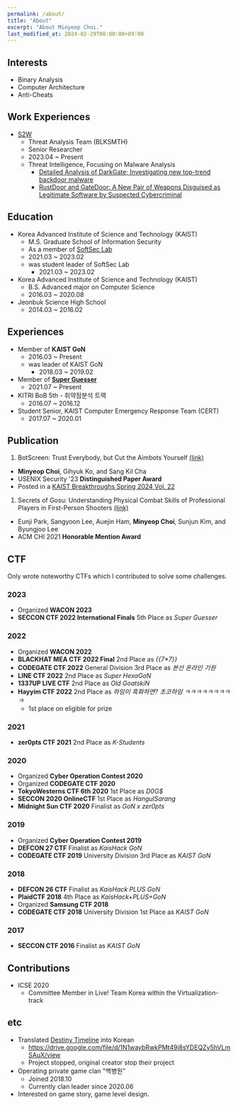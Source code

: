 ```yaml
---
permalink: /about/
title: "About"
excerpt: "About Minyeop Choi."
last_modified_at: 2024-02-29T00:00:00+09:00
---
```


## Interests
- Binary Analysis
- Computer Architecture
- Anti-Cheats

## Work Experiences
- [S2W](https://s2w.inc)
  - Threat Analysis Team (BLKSMTH)
  - Senior Researcher
  - 2023.04 ~ Present
  - Threat Intelligence, Focusing on Malware Analysis
    - [Detailed Analysis of DarkGate; Investigating new top-trend backdoor malware](https://medium.com/s2wblog/detailed-analysis-of-darkgate-investigating-new-top-trend-backdoor-malware-0545ecf5f606)
    - [RustDoor and GateDoor: A New Pair of Weapons Disguised as Legitimate Software by Suspected Cybercriminal](https://medium.com/s2wblog/rustdoor-and-gatedoor-a-new-pair-of-weapons-disguised-as-legitimate-software-by-suspected-34c94e558b40)

## Education
- Korea Advanced Institute of Science and Technology (KAIST)
  - M.S. Graduate School of Information Security
  - As a member of [SoftSec Lab](https://softsec.kaist.ac.kr/)
  - 2021.03 ~ 2023.02
  - was student leader of SoftSec Lab
    - 2021.03 ~ 2023.02
- Korea Advanced Institute of Science and Technology (KAIST)
  - B.S. Advanced major on Computer Science
  - 2016.03 ~ 2020.08
- Jeonbuk Science High School
  - 2014.03 ~ 2016.02

## Experiences
- Member of **KAIST GoN**
  - 2016.03 ~ Present
  - was leader of KAIST GoN
    - 2018.03 ~ 2019.02
- Member of [**Super Guesser**](https://guesser.team/)
  - 2021.07 ~ Present
- KITRI BoB 5th - 취약점분석 트랙
  - 2016.07 ~ 2016.12
- Student Senior, KAIST Computer Emergency Response Team (CERT)
  - 2017.07 ~ 2020.01

## Publication
1. BotScreen: Trust Everybody, but Cut the Aimbots Yourself [(link)](https://www.usenix.org/conference/usenixsecurity23/presentation/choi)
  - **Minyeop Choi**, Gihyuk Ko, and Sang Kil Cha
  - USENIX Security '23 **Distinguished Paper Award**
  - Posted in a [KAIST Breakthroughs Spring 2024 Vol. 22](https://breakthroughs.kaist.ac.kr/sub02/view/id/499)
1. Secrets of Gosu: Understanding Physical Combat Skills of Professional Players in First-Person Shooters [(link)](https://dl.acm.org/doi/abs/10.1145/3411764.3445217)
  - Eunji Park, Sangyoon Lee, Auejin Ham, **Minyeop Choi**, Sunjun Kim, and Byungjoo Lee
  - ACM CHI 2021 **Honorable Mention Award**

## CTF
Only wrote noteworthy CTFs which I contributed to solve some challenges.
### 2023
- Organized **WACON 2023**
- **SECCON CTF 2022 International Finals** 5th Place as *Super Guesser*

### 2022
- Organized **WACON 2022**
- **BLACKHAT MEA CTF 2022 Final** 2nd Place as *\{\{7\*7\}\}*
- **CODEGATE CTF 2022** General Division 3rd Place as *본선 온라인 기원*
- **LINE CTF 2022** 2nd Place as *Super HexaGoN*
- **1337UP LIVE CTF** 2nd Place as *Old GoatskiN*
- **Hayyim CTF 2022** 2nd Place as *하임이 흑화하면? 초코하임 ㅋㅋㅋㅋㅋㅋㅋㅋㅋ*
  - 1st place on eligible for prize

### 2021
- **zer0pts CTF 2021** 2nd Place as *K-Students*

### 2020
- Organized **Cyber Operation Contest 2020**
- Organized **CODEGATE CTF 2020**
- **TokyoWesterns CTF 6th 2020** 1st Place as *D0G$*
- **SECCON 2020 OnlineCTF** 1st Place as *HangulSarang*
- **Midnight Sun CTF 2020** Finalist as *GoN x zer0pts*

### 2019
- Organized **Cyber Operation Contest 2019**
- **DEFCON 27 CTF** Finalist as *KaisHack GoN*
- **CODEGATE CTF 2019** University Division 3rd Place as *KAIST GoN*

### 2018
- **DEFCON 26 CTF** Finalist as *KaisHack PLUS GoN*
- **PlaidCTF 2018** 4th Place as *KaisHack+PLUS+GoN*
- Organized **Samsung CTF 2018**
- **CODEGATE CTF 2018** University Division 1st Place as *KAIST GoN*

### 2017
- **SECCON CTF 2016** Finalist as *KAIST GoN*

## Contributions
- ICSE 2020
  - Committee Member in Live! Team Korea within the Virtualization-track

## etc
- Translated [Destiny Timeline](https://destinytimeline.com) into Korean 
  - <https://drive.google.com/file/d/1N1waybRwkPMt49i8sYDEQZy5hVLmSAuX/view>
  - Project stopped, original creator stop their project
- Operating private game clan "백병원"
  - Joined 2018.10
  - Currently clan leader since 2020.06
- Interested on game story, game level design.
